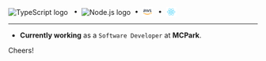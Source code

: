 <p align="left">
  <img src="https://camo.githubusercontent.com/8e37776eac7b6062b9510ebad17f189d09ea9409c29b602006bc7e0427260ba0/68747470733a2f2f63646e2e69636f6e73636f75742e636f6d2f69636f6e2f667265652f706e672d3531322f747970657363726970742d313137343936352e706e67" alt="TypeScript logo" width="20" height="20" style="vertical-align:middle; margin-right:4px;"/> &nbsp;•&nbsp;
  <img src="https://avatars.githubusercontent.com/u/9950313?s=200&v=4" alt="Node.js logo" width="20" height="20" style="vertical-align:middle; margin-right:4px;"/>&nbsp;•&nbsp;
  <img src="https://raw.githubusercontent.com/github/explore/fbceb94436312b6dacde68d122a5b9c7d11f9524/topics/aws/aws.png" alt="AWS logo" width="20" height="20" style="vertical-align:middle; margin-right:4px;"/> &nbsp;•&nbsp;
       <img src="https://raw.githubusercontent.com/github/explore/80688e429a7d4ef2fca1e82350fe8e3517d3494d/topics/react/react.png" alt="React logo" width="20" height="20" style="vertical-align:middle; margin-right:4px;"/>
  
</p>

---

* **Currently working** as a `Software Developer` at **MCPark**.

Cheers!
